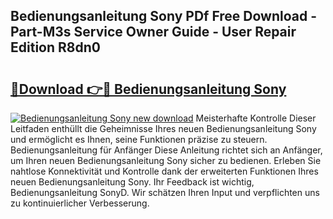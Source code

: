 ## Bedienungsanleitung Sony PDf Free Download - Part-M3s Service Owner Guide - User Repair Edition R8dn0

# <h2><a href="http://df0omhv.blite.top/?on=Bedienungsanleitung+Sony">🔗Download 👉🔴 Bedienungsanleitung Sony</a></h2>

[![Bedienungsanleitung Sony new download](https://i.imgur.com/lujVjoI.png)](http://df0omhv.blite.top/?on=Bedienungsanleitung+Sony)
Meisterhafte Kontrolle Dieser Leitfaden enthüllt die Geheimnisse Ihres neuen Bedienungsanleitung Sony und ermöglicht es Ihnen, seine Funktionen präzise zu steuern. Bedienungsanleitung für Anfänger Diese Anleitung richtet sich an Anfänger, um Ihren neuen Bedienungsanleitung Sony sicher zu bedienen. Erleben Sie nahtlose Konnektivität und Kontrolle dank der erweiterten Funktionen Ihres neuen Bedienungsanleitung Sony. Ihr Feedback ist wichtig, Bedienungsanleitung SonyD. Wir schätzen Ihren Input und verpflichten uns zu kontinuierlicher Verbesserung.
